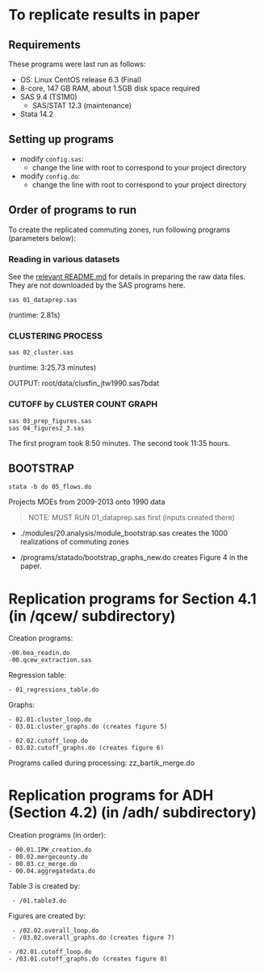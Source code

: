 To replicate results in paper
===============================

## Requirements

These programs were last run as follows:

- OS: Linux CentOS release 6.3 (Final)
- 8-core, 147 GB RAM, about 1.5GB disk space required
- SAS 9.4 (TS1M0) 
  - SAS/STAT 12.3 (maintenance)
- Stata 14.2



## Setting up programs


- modify `config.sas`: 
  - change the line with root to correspond to your project directory
- modify `config.do`:
  - change the line with root to correspond to your project directory

## Order of programs to run


To create the replicated commuting zones,
run following programs (parameters below):

### Reading in various datasets

See the [relevant README.md](../raw/README.md) for details in preparing the raw data files. They are not downloaded by the SAS programs here.

```{bash}
sas 01_dataprep.sas
```
(runtime: 2.81s)

### CLUSTERING PROCESS

```{bash}
sas 02_cluster.sas
```
(runtime: 3:25.73 minutes)

OUTPUT: root/data/clusfin_jtw1990.sas7bdat


### CUTOFF by CLUSTER COUNT GRAPH

```{bash}
sas 03_prep_figures.sas
sas 04_figures2_3.sas
```
The first program took 8:50 minutes. The second took 11:35 hours.


## BOOTSTRAP

```{bash}
stata -b do 05_flows.do
```

Projects MOEs from 2009-2013 onto 1990 data

> NOTE: MUST RUN 01_dataprep.sas first (inputs created there)

- ./modules/20.analysis/module_bootstrap.sas
	creates the 1000 realizations of commuting zones 

- /programs/statado/bootstrap_graphs_new.do
	creates Figure 4 in the paper.
	
Replication programs for Section 4.1 (in /qcew/ subdirectory)
=====================================
Creation programs:

	-00.bea_readin.do
	-00.qcew_extraction.sas

Regression table:

	- 01_regressions_table.do

Graphs:
	
	- 02.01.cluster_loop.do
	- 03.01.cluster_graphs.do (creates figure 5)
	
	- 02.02.cutoff_loop.do
	- 03.02.cutoff_graphs.do (creates figure 6)

Programs called during processing: zz_bartik_merge.do

Replication programs for ADH (Section 4.2) (in /adh/ subdirectory)
===========================================
Creation programs (in order):

	- 00.01.IPW_creation.do
	- 00.02.mergecounty.do
	- 00.03.cz_merge.do
	- 00.04.aggregatedata.do

Table 3 is created by:

	 - /01.table3.do

Figures are created by:
      
	 - /02.02.overall_loop.do
	 - /03.02.overall_graphs.do (creates figure 7)

	- /02.01.cutoff_loop.do
	- /03.01.cutoff_graphs.do (creates figure 8)

